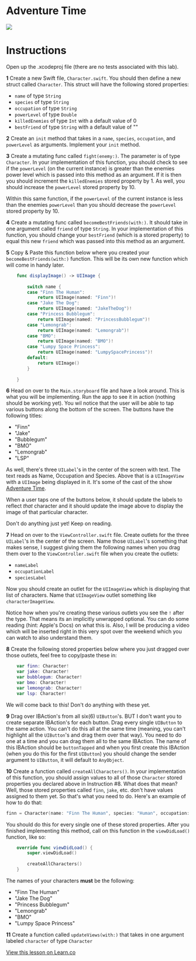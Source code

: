 # Adventure Time

![](http://i.imgur.com/qLEK9dM.jpg?1)


# Instructions

Open up the .xcodeproj file (there are no tests associated with this lab).

**1** Create a new Swift file, `Character.swift`. You should then define a new struct called `Character`. This struct will have the following stored properties:

* `name` of type `String`
* `species` of type `String`
* `occupation` of type `String`
* `powerLevel` of type `Double`
* `killedEnemies` of type `Int` with a default value of 0
* `bestFriend` of type `String` with a default value of ""

**2** Create an `init` method that takes in a `name`, `species`, `occupation`, and `powerLevel` as arguments. Implement your `init` method.

**3** Create a mutating func called `fight(enemy:)`. The parameter is of type `Character`. In your implementation of this function, you should check to see if the `powerLevel` (on the current instance) is greater than the enemies power level which is passed into this method as an argument. If it is then you should increment the `killedEnemies` stored property by 1. As well, you should increase the `powerLevel` stored property by 10. 

Within this same function, if the `powerLevel` of the current instance is less than the enemies `powerLevel` than you should decrease the `powerLevel` stored property by 10.

**4** Create a mutating func called `becomeBestFriends(with:)`. It should take in one argument called `friend` of type `String`. In your implementation of this function, you should change your `bestFriend` (which is a stored property) to equal this new `friend` which was passed into this method as an argument.

**5** Copy & Paste this function below where you created your `becomeBestFriends(with:)` function. This will be its own new function which will come in handy later.

```swift
    func displayImage() -> UIImage {
        
        switch name {
        case "Finn The Human":
            return UIImage(named: "Finn")!
        case "Jake The Dog":
            return UIImage(named: "JakeTheDog")!
        case "Princess Bubblegum":
            return UIImage(named: "PrincessBubblegum")!
        case "Lemongrab":
            return UIImage(named: "Lemongrab")!
        case "BMO":
            return UIImage(named: "BMO")!
        case "Lumpy Space Princess":
            return UIImage(named: "LumpySpacePrincess")!
        default:
            return UIImage()
        }
                
    }
```

**6** Head on over to the `Main.storyboard` file and have a look around. This is what you will be implementing. Run the app to see it in action (nothing should be working yet). You wil notice that the user will be able to tap various buttons along the bottom of the screen. The buttons have the following titles:

* "Finn"
* "Jake"
* "Bubblegum"
* "BMO"
* "Lemongrab"
* "LSP"

As well, there's three `UILabel`'s in the center of the screen with text. The text reads as Name, Occupation and Species. Above that is a `UIImageView` with a `UIImage` being displayed in it. It's some of the cast of the show [Adventure Time](https://en.wikipedia.org/wiki/Adventure_Time).

When a user taps one of the buttons below, it should update the labels to reflect _that_ character and it should update the image above to display the image of that particular character.

Don't do anything just yet! Keep on reading.

**7** Head on over to the `ViewController.swift` file. Create outlets for the three `UILabel`'s in the center of the screen. Name those `UILabel`'s something that makes sense, I suggest giving them the following names when you drag them over to the `ViewController.swift` file when you create the outlets:
* `nameLabel`
* `occupationLabel`
* `speciesLabel`

Now you should create an outlet for the `UIImageView` which is displaying that list of characters. Name that `UIImageView` outlet something like `characterImageView`.

Notice how when you're creating these various outlets you see the `!` after the type. That means its an implicitly unwrapped optional. You can do some reading (hint: Apple's Docs) on what this is. Also, I will be producing a video which will be inserted right in this very spot over the weekend which you can watch to also understand them.

**8** Create the following stored properties below where you just dragged over those outlets, feel free to copy/paste these in:

```swift
    var finn: Character!
    var jake: Character!
    var bubblegum: Character!
    var bmo: Character!
    var lemongrab: Character!
    var lsp: Character!
```

We will come back to this! Don't do anything with these yet.

**9** Drag over IBAction's from all six(6) `UIButton`'s. BUT I don't want you to create separate IBAction's for each button. Drag every single `UIButton` to the same action. You can't do this all at the same time (meaning, you can't highlight all the `UIButton`'s and drag them over that way). You need to do one at a time and you can drag them all to the same IBAction. The name of this IBAction should be `buttonTapped` and when you first create this IBAction (when you do this for the first `UIButton`) you should change the sender argument to `UIButton`, it will default to `AnyObject`.

**10** Create a function called `createAllCharacters()`. In your implementation of this function, you should assign values to all of those `Character` stored properties you declared above in Instruction #8. What does that mean? Well, those stored properties called `finn`, `jake`, etc. don't have values assigned to them yet. So that's what you need to do. Here's an example of how to do that:

```swift
finn = Character(name: "Finn The Human", species: "Human", occupation: "Hero", powerLevel: 50.0)
``` 

You should do this for every single one of these stored properties. After you finished implementing this method, call on this function in the `viewDidLoad()` function, like so:

```swift
    override func viewDidLoad() {
        super.viewDidLoad()
        
        createAllCharacters()
    }
```

The names of your characters **must** be the following:

* "Finn The Human"
* "Jake The Dog"
* "Princess Bubblegum"
* "Lemongrab"
* "BMO"
* "Lumpy Space Princess"

**11** Create a function called `updateViews(with:)` that takes in one argument labeled `character` of type `Character`



<a href='https://learn.co/lessons/StructUsage' data-visibility='hidden'>View this lesson on Learn.co</a>
